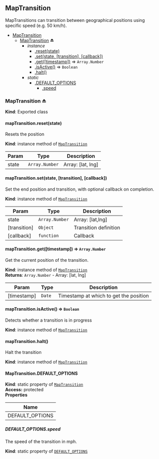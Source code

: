 <a name="module_MapTransition"></a>
## MapTransition
MapTransitions can transition between geographical positions using specific speed (e.g. 50 km/h).


* [MapTransition](#module_MapTransition)
  * [MapTransition](#exp_module_MapTransition--MapTransition) ⏏
    * _instance_
      * [.reset(state)](#module_MapTransition--MapTransition#reset)
      * [.set(state, [transition], [callback])](#module_MapTransition--MapTransition#set)
      * [.get([timestamp])](#module_MapTransition--MapTransition#get) ⇒ <code>Array.Number</code>
      * [.isActive()](#module_MapTransition--MapTransition#isActive) ⇒ <code>Boolean</code>
      * [.halt()](#module_MapTransition--MapTransition#halt)
    * _static_
      * [.DEFAULT_OPTIONS](#module_MapTransition--MapTransition.DEFAULT_OPTIONS)
        * [.speed](#module_MapTransition--MapTransition.DEFAULT_OPTIONS.speed)

<a name="exp_module_MapTransition--MapTransition"></a>
### MapTransition ⏏
**Kind**: Exported class  
<a name="module_MapTransition--MapTransition#reset"></a>
#### mapTransition.reset(state)
Resets the position

**Kind**: instance method of <code>[MapTransition](#exp_module_MapTransition--MapTransition)</code>  

| Param | Type | Description |
| --- | --- | --- |
| state | <code>Array.Number</code> | Array: [lat, lng] |

<a name="module_MapTransition--MapTransition#set"></a>
#### mapTransition.set(state, [transition], [callback])
Set the end position and transition, with optional callback on completion.

**Kind**: instance method of <code>[MapTransition](#exp_module_MapTransition--MapTransition)</code>  

| Param | Type | Description |
| --- | --- | --- |
| state | <code>Array.Number</code> | Array: [lat,lng] |
| [transition] | <code>Object</code> | Transition definition |
| [callback] | <code>function</code> | Callback |

<a name="module_MapTransition--MapTransition#get"></a>
#### mapTransition.get([timestamp]) ⇒ <code>Array.Number</code>
Get the current position of the transition.

**Kind**: instance method of <code>[MapTransition](#exp_module_MapTransition--MapTransition)</code>  
**Returns**: <code>Array.Number</code> - Array: [lat, lng]  

| Param | Type | Description |
| --- | --- | --- |
| [timestamp] | <code>Date</code> | Timestamp at which to get the position |

<a name="module_MapTransition--MapTransition#isActive"></a>
#### mapTransition.isActive() ⇒ <code>Boolean</code>
Detects whether a transition is in progress

**Kind**: instance method of <code>[MapTransition](#exp_module_MapTransition--MapTransition)</code>  
<a name="module_MapTransition--MapTransition#halt"></a>
#### mapTransition.halt()
Halt the transition

**Kind**: instance method of <code>[MapTransition](#exp_module_MapTransition--MapTransition)</code>  
<a name="module_MapTransition--MapTransition.DEFAULT_OPTIONS"></a>
#### MapTransition.DEFAULT_OPTIONS
**Kind**: static property of <code>[MapTransition](#exp_module_MapTransition--MapTransition)</code>  
**Access:** protected  
**Properties**

| Name |
| --- |
| DEFAULT_OPTIONS | 

<a name="module_MapTransition--MapTransition.DEFAULT_OPTIONS.speed"></a>
##### DEFAULT_OPTIONS.speed
The speed of the transition in mph.

**Kind**: static property of <code>[DEFAULT_OPTIONS](#module_MapTransition--MapTransition.DEFAULT_OPTIONS)</code>  
